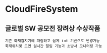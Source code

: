 # CloudFireSystem

## 글로벌 SW 공모전 장려상 수상작품
```
기존 화재감지기에 저렴하고 쉽게 iot 기반으로 변경가능
화재위치및 도면 실시간 알림 기능과 소방서 모니터링 가능
```
